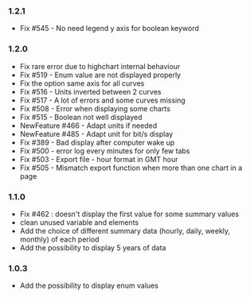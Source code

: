 ### 1.2.1
* Fix #545 - No need legend y axis for boolean keyword

### 1.2.0
* Fix rare error due to highchart internal behaviour
* Fix #519 - Enum value are not displayed properly
* Fix the option same axis for all curves
* Fix #516 - Units inverted between 2 curves
* Fix #517 - A lot of errors and some curves missing
* Fix #508 - Error when displaying some charts
* Fix #515 - Boolean not well displayed
* NewFeature #466 - Adapt units if needed
* NewFeature #485 - Adapt unit for bit/s display
* Fix #389 - Bad display after computer wake up
* Fix #500 - error log every minutes for only few tabs
* Fix #503 - Export file - hour format in GMT hour
* Fix #505 - Mismatch export function when more than one chart in a page

### 1.1.0
* Fix #462 : doesn't display the first value for some summary values
* clean unused variable and elements
* Add the choice of different summary data (hourly, daily, weekly, monthly) of each period
* Add the possibility to display 5 years of data

### 1.0.3
* Add the possibility to display enum values